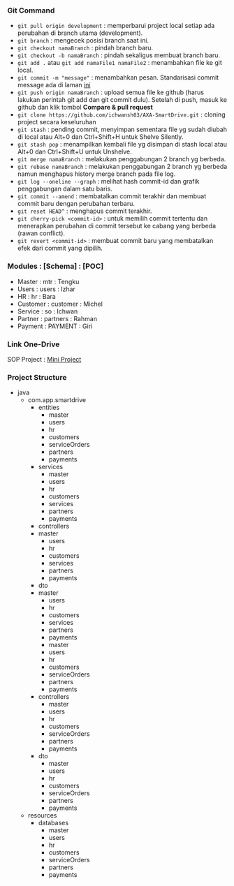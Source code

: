 ### Git Command
* `git pull origin development` : memperbarui project local setiap ada perubahan di branch utama (development).
* `git branch` : mengecek posisi branch saat ini.
* `git checkout namaBranch` : pindah branch baru.
* `git checkout -b namaBranch` : pindah sekaligus membuat branch baru.
* `git add .` atau `git add namaFile1 namaFile2` : menambahkan file ke git local.
* `git commit -m "message"` : menambahkan pesan. Standarisasi commit message ada di laman [ini](https://www.conventionalcommits.org/en/v1.0.0/)
* `git push origin namaBranch` : upload semua file ke github (harus lakukan perintah git add dan git commit dulu). Setelah di push, masuk ke github dan klik tombol **Compare & pull request**
* `git clone https://github.com/ichwansh03/AXA-SmartDrive.git` : cloning project secara keseluruhan
* `git stash` : pending commit, menyimpan sementara file yg sudah diubah di local atau Alt+0 dan Ctrl+Shift+H untuk Shelve Silently.
* `git stash pop` : menampilkan kembali file yg disimpan di stash local atau Alt+0 dan Ctrl+Shift+U untuk Unshelve.
* `git merge namaBranch` : melakukan penggabungan 2 branch yg berbeda.
* `git rebase namaBranch` : melakukan penggabungan 2 branch yg berbeda namun menghapus history merge branch pada file log.
* `git log --oneline --graph` : melihat hash commit-id dan grafik penggabungan dalam satu baris.
* `git commit --amend` : membatalkan commit terakhir dan membuat commit baru dengan perubahan terbaru.
* `git reset HEAD^` : menghapus commit terakhir.
* `git cherry-pick <commit-id>` : untuk memilih commit tertentu dan menerapkan perubahan di commit tersebut ke cabang yang berbeda (rawan conflict).
* `git revert <commit-id>` : membuat commit baru yang membatalkan efek dari commit yang dipilih.  
  
### Modules : [Schema] : [POC]
* Master : mtr : Tengku
* Users : users : Izhar
* HR : hr : Bara
* Customer : customer : Michel
* Service : so : Ichwan
* Partner : partners : Rahman
* Payment : PAYMENT : Giri

### Link One-Drive
SOP Project : [Mini Project](https://codedevid-my.sharepoint.com/:f:/g/personal/dian_code_id/EqJ6Vi_B2cNFllgpmYhC2PcBdZbHHTjTdn7OUFfvI0r5dQ?e=Bv8MeW)

### Project Structure
* java
  * com.app.smartdrive
    * entities
      * master
      * users
      * hr
      * customers
      * serviceOrders
      * partners
      * payments
    * services
        * master
        * users
        * hr
        * customers
        * services
        * partners
        * payments
    * controllers
    * master
        * users
        * hr
        * customers
        * services
        * partners
        * payments
    * dto
    * master
        * users
        * hr
        * customers
        * services
        * partners
        * payments
      * master
      * users
      * hr
      * customers
      * serviceOrders
      * partners
      * payments
    * controllers
      * master
      * users
      * hr
      * customers
      * serviceOrders
      * partners
      * payments
    * dto
      * master
      * users
      * hr
      * customers
      * serviceOrders
      * partners
      * payments
  * resources
    * databases
      * master
      * users
      * hr
      * customers
      * serviceOrders
      * partners
      * payments
